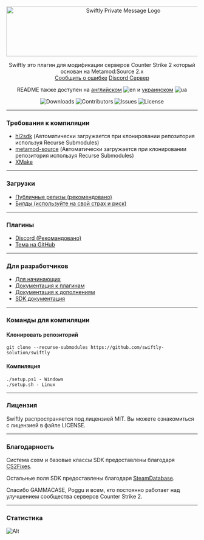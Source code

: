 <br/>
<p align="center">
    <img src="https://sttci.b-cdn.net/status.swiftlycs2.net/2105/logo.png" alt="Swiftly Private Message Logo" width="600" height="131">
  <p align="center">
    Swiftly это плагин для модификации серверов Counter Strike 2 который основан на Metamod:Source 2.x
    <br/>
    <a href="https://github.com/swiftly-solution/swiftly/issues">Сообщить о ошибке</a>
    <a href="https://swiftlycs2.net/discord">Discord Сервер</a>
  </p>
</p>

<div align="center">

README также доступен на [английском](https://github.com/swiftly-solution/swiftly/blob/master/README.md) ![en](https://raw.githubusercontent.com/stevenrskelton/flag-icon/master/png/16/country-4x3/gb.png) и [украинском](https://github.com/swiftly-solution/swiftly/blob/master/README-UA.md) ![ua](https://raw.githubusercontent.com/stevenrskelton/flag-icon/master/png/16/country-4x3/ua.png)

![Downloads](https://img.shields.io/github/downloads/swiftly-solution/swiftly/total) ![Contributors](https://img.shields.io/github/contributors/swiftly-solution/swiftly?color=dark-green) ![Issues](https://img.shields.io/github/issues/swiftly-solution/swiftly) ![License](https://img.shields.io/github/license/swiftly-solution/swiftly)

</div>

---

### Требования к компиляции

- [hl2sdk](https://github.com/alliedmodders/hl2sdk/tree/cs2) (Автоматически загружается при клонировании репозитория используя Recurse Submodules)
- [metamod-source](https://github.com/alliedmodders/metamod-source) (Автоматически загружается при клонировании репозитория используя Recurse Submodules)
- [XMake](https://xmake.io/)

---

### Загрузки

- [Публичные релизы (рекомендовано)](https://github.com/swiftly-solution/swiftly/releases)
- [Билды (используйте на свой страх и риск)](https://github.com/swiftly-solution/swiftly/actions)

---

### Плагины

- [Discord (Рекомандовано)](https://swiftlycs2.net/discord)
- [Тема на GitHub](https://github.com/topics/swiftly-solution)

---

### Для разработчиков

- [Для начинающих](https://swiftlycs2.net/for-beginners)
- [Документация к плагинам](https://swiftlycs2.net/plugin-docs)
- [Документация к дополнениям](https://swiftlycs2.net/ext-docs)
- [SDK документация](https://swiftlycs2.net/sdk)

---

### Команды для компиляции

#### Клонировать репозиторий

```
git clone --recurse-submodules https://github.com/swiftly-solution/swiftly
```

#### Компиляция

```
./setup.ps1 - Windows
./setup.sh - Linux
```

---

### Лицензия

Swiftly распространяется под лицензией MIT. Вы можете ознакомиться с лицензией в файле LICENSE.

---

### Благодарность

Система схем и базовые классы SDK предоставлены благодаря [CS2Fixes](https://github.com/Source2ZE/CS2Fixes).

Остальные поля SDK предоставлены благодаря [SteamDatabase](https://github.com/SteamDatabase).

Спасибо GAMMACASE, Poggu и всем, кто постоянно работает над улучшением сообщества серверов Counter Strike 2.

---

### Статистика

![Alt](https://repobeats.axiom.co/api/embed/742f846684c4bb9f8314c0a43c2a6b314fc63b6b.svg "Repobeats analytics image")
